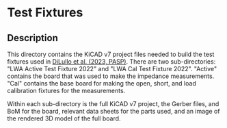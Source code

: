 Test Fixtures
=============

Description
-----------
This directory contains the KiCAD v7 project files needed to build the test
fixtures used in [DiLullo et al. (2023, PASP)](https://arxiv.org/abs/2303.14904).
There are two sub-directories: "LWA Active Test Fixture 2022" and "LWA Cal Test
Fixture 2022".  "Active" contains the board that was used to make the impedance
measurements.  "Cal" contains the base board for making the open,
short, and load calibration fixtures for the measurements.

Within each sub-directory is the full KiCAD v7 project, the Gerber files, and BoM
for the board, relevant data sheets for the parts used, and an image of the
rendered 3D model of the full board.
